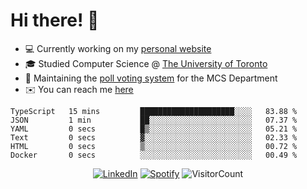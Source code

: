 # Hi there! 👋

- 💻 Currently working on my [personal website](https://hiimchrislim.co)
- 🎓 Studied Computer Science @ [The University of Toronto](https://www.utoronto.ca/)
- 🔨 Maintaining the [poll voting system](https://github.com/hiimchrislim/PollVotingSystem) for the MCS Department
- ✉️ You can reach me [here](mailto:hello@hiimchrislim.co)

<!--START_SECTION:waka-->

```text
TypeScript   15 mins         █████████████████████░░░░   83.88 %
JSON         1 min           ██░░░░░░░░░░░░░░░░░░░░░░░   07.37 %
YAML         0 secs          █▒░░░░░░░░░░░░░░░░░░░░░░░   05.21 %
Text         0 secs          ▓░░░░░░░░░░░░░░░░░░░░░░░░   02.33 %
HTML         0 secs          ▒░░░░░░░░░░░░░░░░░░░░░░░░   00.72 %
Docker       0 secs          ░░░░░░░░░░░░░░░░░░░░░░░░░   00.49 %
```

<!--END_SECTION:waka-->

<div align="center">
<a href="https://www.linkedin.com/in/hiimchrislim" target="_blank"><img src="https://img.shields.io/badge/LinkedIn-%230077B5.svg?&style=flat-square&logo=linkedin&logoColor=white" alt="LinkedIn"></a>
<a href="https://open.spotify.com/user/clim1231" target="_blank"><img src="https://img.shields.io/badge/Spotify-%231ED760.svg?&style=flat-square&logo=spotify&logoColor=white" alt="Spotify"></a>
<img src="https://visitor-badge.glitch.me/badge?page_id=hiimchrislim.visitor-badge" alt="VisitorCount">
</div>

